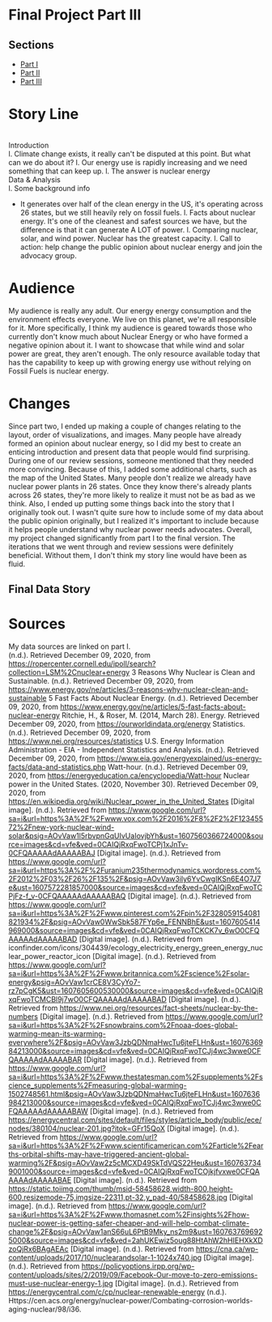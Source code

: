 # Final Project Part III

## Sections
* [Part I](https://stburke-cmu.github.io/burke-samantha-portfolio/final_project_SamanthaBurke)
* [Part II](https://stburke-cmu.github.io/burke-samantha-portfolio/final_project_partII)
* [Part III](https://carnegiemellon.shorthandstories.com/rethinkenergy/index.html)

# Story Line
 <Br>Introduction<br>
  l. Climate change exists, it really can't be disputed at this point. But what can we do about it?
 l. Our energy use is rapidly increasing and we need something that can keep up.
 l. The answer is nuclear energy
 <Br>Data & Analysis<br>
 l. Some background info
  - It generates over half of the clean energy in the US, it's operating across 26 states, but we still heavily rely on fossil fuels.
 l. Facts about nuclear energy. It's one of the cleanest and safest sources we have, but the difference is that it can generate A LOT of power.
 l. Comparing nuclear, solar, and wind power. Nuclear has the greatest capacity.
 l. Call to action: help change the public opinion about nuclear energy and join the advocacy group.
   
# Audience
My audience is really any adult. Our energy energy consumption and the environment effects everyone. We live on this planet, we're all responsible for it.
More specifically, I think my audience is geared towards those who currently don't know much about Nuclear Energy or who have formed a negative opinion about it. I want to showcase that while wind and solar power are great, they aren't enough. The only resource available today that has the capability to keep up with growing energy use without relying on Fossil Fuels is nuclear energy.

# Changes
Since part two, I ended up making a couple of changes relating to the layout, order of visualizations, and images. 
Many people have already formed an opinion about nuclear energy, so I did my best to create an enticing introduction and present data that people would find surprising.
During one of our review sessions, someone mentioned that they needed more convincing. Because of this, I added some additional charts, such as the map of the United States. Many people don't realize we already have nuclear power plants in 26 states. Once they know there's already plants across 26 states, they're more likely to realize it must not be as bad as we think. Also, I ended up putting some things back into the story that I originally took out. I wasn't quite sure how to include some of my data about the public opinion originally, but I realized it's important to include because it helps people understand why nuclear power needs advocates. 
Overall, my project changed significantly from part I to the final version. The iterations that we went through and review sessions were definitely beneficial. Without them, I don't think my story line would have been as fluid. 

## Final Data Story

<script src="https://embed.shorthand.com/embed_9.js"></script>
<div data-shorthand-embed="carnegiemellon.shorthandstories.com/rethinkenergy/"></div>

# Sources
My data sources are linked on part I.<br>
(n.d.). Retrieved December 09, 2020, from https://ropercenter.cornell.edu/ipoll/search?collection=LSM%2Cnuclear+energy
3 Reasons Why Nuclear is Clean and Sustainable. (n.d.). Retrieved December 09, 2020, from https://www.energy.gov/ne/articles/3-reasons-why-nuclear-clean-and-sustainable
5 Fast Facts About Nuclear Energy. (n.d.). Retrieved December 09, 2020, from https://www.energy.gov/ne/articles/5-fast-facts-about-nuclear-energy
Ritchie, H., & Roser, M. (2014, March 28). Energy. Retrieved December 09, 2020, from https://ourworldindata.org/energy
Statistics. (n.d.). Retrieved December 09, 2020, from https://www.nei.org/resources/statistics
U.S. Energy Information Administration - EIA - Independent Statistics and Analysis. (n.d.). Retrieved December 09, 2020, from https://www.eia.gov/energyexplained/us-energy-facts/data-and-statistics.php
Watt-hour. (n.d.). Retrieved December 09, 2020, from https://energyeducation.ca/encyclopedia/Watt-hour
Nuclear power in the United States. (2020, November 30). Retrieved December 09, 2020, from https://en.wikipedia.org/wiki/Nuclear_power_in_the_United_States
[Digital image]. (n.d.). Retrieved from https://www.google.com/url?sa=i&url=https%3A%2F%2Fwww.vox.com%2F2016%2F8%2F2%2F12345572%2Fnew-york-nuclear-wind-solar&psig=AOvVaw1l5rbvpnGqUIvUaIovjbYh&ust=1607560366724000&source=images&cd=vfe&ved=0CAIQjRxqFwoTCPj1xJnTv-0CFQAAAAAdAAAAABAJ
[Digital image]. (n.d.). Retrieved from https://www.google.com/url?sa=i&url=https%3A%2F%2Furanium235thermodynamics.wordpress.com%2F2012%2F03%2F26%2F135%2F&psig=AOvVaw3ily6YvCwgIKSn6E4O7J7e&ust=1607572281857000&source=images&cd=vfe&ved=0CAIQjRxqFwoTCPjFz-f_v-0CFQAAAAAdAAAAABAQ
[Digital image]. (n.d.). Retrieved from https://www.google.com/url?sa=i&url=https%3A%2F%2Fwww.pinterest.com%2Fpin%2F328059154081821934%2F&psig=AOvVaw0WwSbk587FYp6e_FENNBhE&ust=1607605414969000&source=images&cd=vfe&ved=0CAIQjRxqFwoTCKCK7v_6wO0CFQAAAAAdAAAAABAD
[Digital image]. (n.d.). Retrieved from iconfinder.com/icons/304439/ecology_electricity_energy_green_energy_nuclear_power_reactor_icon
[Digital image]. (n.d.). Retrieved from https://www.google.com/url?sa=i&url=https%3A%2F%2Fwww.britannica.com%2Fscience%2Fsolar-energy&psig=AOvVaw1crCE8V3CyYo7-rz7pCgK5&ust=1607605600530000&source=images&cd=vfe&ved=0CAIQjRxqFwoTCMCBl9j7wO0CFQAAAAAdAAAAABAD
[Digital image]. (n.d.). Retrieved from https://www.nei.org/resources/fact-sheets/nuclear-by-the-numbers
[Digital image]. (n.d.). Retrieved from https://www.google.com/url?sa=i&url=https%3A%2F%2Fsnowbrains.com%2Fnoaa-does-global-warming-mean-its-warming-everywhere%2F&psig=AOvVaw3JzbQDNmaHwcTu6jteFLHn&ust=1607636984213000&source=images&cd=vfe&ved=0CAIQjRxqFwoTCJj4wc3wwe0CFQAAAAAdAAAAABAR
[Digital image]. (n.d.). Retrieved from https://www.google.com/url?sa=i&url=https%3A%2F%2Fwww.thestatesman.com%2Fsupplements%2Fscience_supplements%2Fmeasuring-global-warming-1502748561.html&psig=AOvVaw3JzbQDNmaHwcTu6jteFLHn&ust=1607636984213000&source=images&cd=vfe&ved=0CAIQjRxqFwoTCJj4wc3wwe0CFQAAAAAdAAAAABAW
[Digital image]. (n.d.). Retrieved from https://energycentral.com/sites/default/files/styles/article_body/public/ece/nodes/380104/nuclear-201.jpg?itok=GFr15QoX
[Digital image]. (n.d.). Retrieved from https://www.google.com/url?sa=i&url=https%3A%2F%2Fwww.scientificamerican.com%2Farticle%2Fearths-orbital-shifts-may-have-triggered-ancient-global-warming%2F&psig=AOvVaw2z5cMCXD49SkTdVQS22Heu&ust=1607637349001000&source=images&cd=vfe&ved=0CAIQjRxqFwoTCOjkjfvxwe0CFQAAAAAdAAAAABAE
[Digital image]. (n.d.). Retrieved from https://static.toiimg.com/thumb/msid-58458628,width-800,height-600,resizemode-75,imgsize-22311,pt-32,y_pad-40/58458628.jpg
[Digital image]. (n.d.). Retrieved from https://www.google.com/url?sa=i&url=https%3A%2F%2Fwww.thomasnet.com%2Finsights%2Fhow-nuclear-power-is-getting-safer-cheaper-and-will-help-combat-climate-change%2F&psig=AOvVaw1anS66uL6PtB9Mky_ns2m9&ust=1607637696925000&source=images&cd=vfe&ved=2ahUKEwiz5oug88HtAhW2hHIEHXkXDzoQjRx6BAgAEAc
[Digital image]. (n.d.). Retrieved from https://cna.ca/wp-content/uploads/2017/10/nuclearandsolar-1-1024x740.jpg
[Digital image]. (n.d.). Retrieved from https://policyoptions.irpp.org/wp-content/uploads/sites/2/2019/09/Facebook-Our-move-to-zero-emissions-must-use-nuclear-energy-1.jpg
[Digital image]. (n.d.). Retrieved from https://energycentral.com/c/cp/nuclear-renewable-energy
(n.d.). Https://cen.acs.org/energy/nuclear-power/Combating-corrosion-worlds-aging-nuclear/98/i36.
